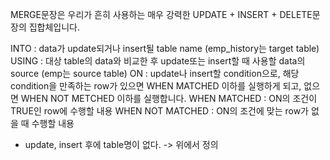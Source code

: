 MERGE문장은 우리가 흔히 사용하는 매우 강력한 UPDATE + INSERT + DELETE문장의 집합체입니다.

  INTO  : data가 update되거나 insert될 table name (emp_history는 target table)
   USING : 대상 table의 data와 비교한 후 update또는 insert할 때 사용할 data의 source (emp는 source table)
   ON    : update나 insert할 condition으로, 해당 condition을 만족하는 row가 있으면 WHEN MATCHED
           이하를 실행하게 되고, 없으면 WHEN NOT METCHED 이하를 실행합니다.
   WHEN MATCHED : ON의 조건이 TRUE인 row에 수행할 내용
   WHEN NOT MATCHED : ON의 조건에 맞는 row가 없을 때 수행할 내용
   * update, insert 후에 table명이 없다. -> 위에서 정의